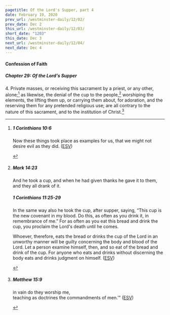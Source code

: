 ```yaml
---
pagetitle: Of the Lord's Supper, part 4
date: February 19, 2020
prev_url: /westminster-daily/12/02/
prev_date: Dec 2
this_url: /westminster-daily/12/03/
short_date: "1203"
this_date: Dec 3
next_url: /westminster-daily/12/04/
next_date: Dec 4
---
```


#### Confession of Faith

##### Chapter 29: Of the Lord's Supper

4\. Private masses, or receiving this sacrament by a priest, or any other, alone;[^fnref:wcf1] as likewise, the denial of the cup to the people,[^fnref:wcf2] worshiping the elements, the lifting them up, or carrying them about, for adoration, and the reserving them for any pretended religious use; are all contrary to the nature of this sacrament, and to the institution of Christ.[^fnref:wcf3]

[^fnref:wcf1]: <div class="esv"><h5>1 Corinthians 10:6</h5> <div class="esv-text"><p id="p46010006.01-1">Now these things took place as examples for us, that we might not desire evil as they did.  (<a href="http://www.esv.org" class="copyright">ESV</a>)</p> </div> </div>

[^fnref:wcf2]: <div class="esv"><h5>Mark 14:23</h5> <div class="esv-text"><p id="p41014023.01-1">And he took a cup, and when he had given thanks he gave it to them, and they all drank of it.</p> </div><h5>1 Corinthians 11:25-29</h5> <div class="esv-text"><p id="p46011025.01-2">In the same way also he took the cup, after supper, saying, <span class="woc">&#8220;This cup is the new covenant in my blood. Do this, as often as you drink it, in remembrance of me.&#8221;</span> For as often as you eat this bread and drink the cup, you proclaim the Lord's death until he comes.</p>  <p id="p46011027.01-2">Whoever, therefore, eats the bread or drinks the cup of the Lord in an unworthy manner will be guilty concerning the body and blood of the Lord. Let a person examine himself, then, and so eat of the bread and drink of the cup. For anyone who eats and drinks without discerning the body eats and drinks judgment on himself.  (<a href="http://www.esv.org" class="copyright">ESV</a>)</p> </div> </div>

[^fnref:wcf3]: <div class="esv"><h5>Matthew 15:9</h5> <div class="esv-text"><div class="block-indent"> <p class="line-group" id="p40015009.01-1"><span class="woc">in vain do they worship me,<br /> <span class="indent"></span>teaching as doctrines the commandments of men.&#8217;&#8221;</span>  (<a href="http://www.esv.org" class="copyright">ESV</a>)</p> </div> </div> </div>

